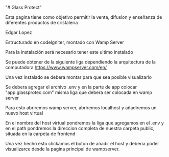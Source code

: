 "# Glass Protect"

Esta pagina tiene como objetivo permitir la venta, difusion y enseñanza de diferentes productos de cristaleria

Edgar Lopez


Estructurado en codeIgniter, montado con Wamp Server

Para la instalación será necesario tener este ultimo instalado

Se puede obtener de la siguiente liga dependiendo la arquitectura de la computadora
https://www.wampserver.com/en/

Una vez instalado se debera montar para que sea posible visualizarlo

Se debera agregar el archivo .env y en la parte de app colocar "app.glassprotec.com"
misma liga que debera ser colocada en wamp server

Para esto abriremos wamp server, abriremos localhost y añadiremos un nuevo host virtual

En el nombre del host virtual pondremos la liga que agregamos en el .env
y en el path pondremos la direccion completa de nuestra carpeta public, situada en la carpeta de frontend

Una vez hecho esto clickamos el boton de añadir el host y deberia poder visualizarce desde la pagina principal de wampserver.
